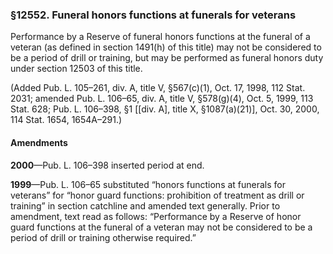 ### §12552. Funeral honors functions at funerals for veterans ###

Performance by a Reserve of funeral honors functions at the funeral of a veteran (as defined in section 1491(h) of this title) may not be considered to be a period of drill or training, but may be performed as funeral honors duty under section 12503 of this title.

(Added Pub. L. 105–261, div. A, title V, §567(c)(1), Oct. 17, 1998, 112 Stat. 2031; amended Pub. L. 106–65, div. A, title V, §578(g)(4), Oct. 5, 1999, 113 Stat. 628; Pub. L. 106–398, §1 [[div. A], title X, §1087(a)(21)], Oct. 30, 2000, 114 Stat. 1654, 1654A–291.)

#### Amendments ####

**2000**—Pub. L. 106–398 inserted period at end.

**1999**—Pub. L. 106–65 substituted “honors functions at funerals for veterans” for “honor guard functions: prohibition of treatment as drill or training” in section catchline and amended text generally. Prior to amendment, text read as follows: “Performance by a Reserve of honor guard functions at the funeral of a veteran may not be considered to be a period of drill or training otherwise required.”